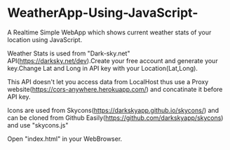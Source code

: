 # WeatherApp-Using-JavaScript-
A Realtime Simple WebApp which shows current weather stats of your location using JavaScript.

Weather Stats is used from "Dark-sky.net" API(https://darksky.net/dev).Create your free account and generate your key.Change Lat and Long in API key with your Location(Lat,Long).

This API doesn't let you access data from LocalHost thus use a Proxy website(https://cors-anywhere.herokuapp.com/) and concatinate it before API key.

Icons are used from Skycons(https://darkskyapp.github.io/skycons/) and can be cloned from Github Easily(https://github.com/darkskyapp/skycons) and use "skycons.js"

Open "index.html" in your WebBrowser.

